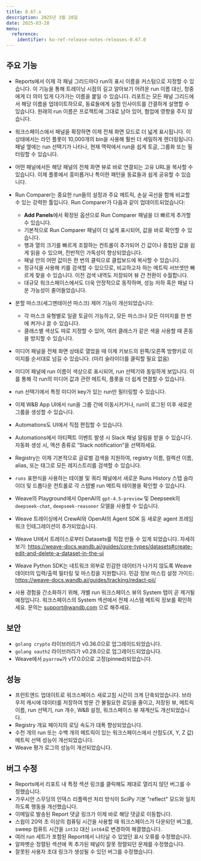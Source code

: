 ```yaml
---
title: 0.67.x
description: 2025년 3월 28일
date: 2025-03-28
menu:
  reference:
    identifier: ko-ref-release-notes-releases-0.67.0
---
```


## 주요 기능

- Reports에서 이제 각 패널 그리드마다 run의 표시 이름을 커스텀으로 지정할 수 있습니다. 이 기능을 통해 트레이닝 시점의 길고 알아보기 어려운 run 이름 대신, 청중에게 더 의미 있게 다가가는 이름을 붙일 수 있습니다. 리포트는 모든 패널 그리드에서 해당 이름을 업데이트하므로, 동료들에게 실험 인사이트를 간결하게 설명할 수 있습니다. 원래의 run 이름은 프로젝트에 그대로 남아 있어, 협업에 영향을 주지 않습니다.
- 워크스페이스에서 패널을 확장하면 이제 전체 화면 모드로 더 넓게 표시됩니다. 이 상태에서는 라인 플롯이 10,000개의 bin을 사용해 훨씬 더 세밀하게 렌더링됩니다. 패널 옆에는 run 선택기가 나타나, 현재 맥락에서 run을 쉽게 토글, 그룹화 또는 필터링할 수 있습니다.
- 어떤 패널에서든 해당 패널의 전체 화면 뷰로 바로 연결되는 고유 URL을 복사할 수 있습니다. 이제 플롯에서 흥미롭거나 특이한 패턴을 동료들과 쉽게 공유할 수 있습니다.
- Run Comparer는 중요한 run들의 설정과 주요 메트릭, 손실 곡선을 함께 비교할 수 있는 강력한 툴입니다. Run Comparer가 다음과 같이 업데이트되었습니다:
    - **Add Panels**에서 확장된 옵션으로 Run Comparer 패널을 더 빠르게 추가할 수 있습니다.
    - 기본적으로 Run Comparer 패널이 더 넓게 표시되어, 값을 바로 확인할 수 있습니다.
    - 행과 열의 크기를 빠르게 조절하는 컨트롤이 추가되어 긴 값이나 중첩된 값을 쉽게 읽을 수 있으며, 전반적인 가독성이 향상되었습니다.
    - 패널 안의 어떤 값이든 한 번의 클릭으로 클립보드에 복사할 수 있습니다.
    - 정규식을 사용해 키를 검색할 수 있으므로, 비교하고자 하는 메트릭 서브셋만 빠르게 찾을 수 있습니다. 이전 검색 내역도 저장되어 뷰 간 전환이 수월합니다.
    - 대규모 워크스페이스에서도 더욱 안정적으로 동작하며, 성능 저하 혹은 패널 다운 가능성이 줄어들었습니다.

- 분할 마스크(세그멘테이션 마스크) 제어 기능이 개선되었습니다:
    - 각 마스크 유형별로 일괄 토글이 가능하고, 모든 마스크나 모든 이미지를 한 번에 켜거나 끌 수 있습니다.
    - 클래스별 색상도 따로 지정할 수 있어, 여러 클래스가 같은 색을 사용할 때 혼동을 방지할 수 있습니다.
- 미디어 패널을 전체 화면 상태로 열었을 때 이제 키보드의 왼쪽/오른쪽 방향키로 이미지를 순서대로 넘길 수 있습니다. (미리 슬라이더를 클릭할 필요 없음)
- 미디어 패널에 run 이름이 색상으로 표시되어, run 선택기와 동일하게 보입니다. 이를 통해 각 run의 미디어 값과 관련 메트릭, 플롯을 더 쉽게 연결할 수 있습니다.
- run 선택기에서 특정 미디어 key가 있는 run만 필터링할 수 있습니다.
- 이제 W&B App UI에서 run을 그룹 간에 이동시키거나, run이 로그된 이후 새로운 그룹을 생성할 수 있습니다.
- Automations도 UI에서 직접 편집할 수 있습니다.
- Automations에서 아티팩트 이벤트 발생 시 Slack 채널 알림을 받을 수 있습니다. 자동화 생성 시, 액션 종류로 “Slack notification”을 선택하세요.
- Registry는 이제 기본적으로 글로벌 검색을 지원하여, registry 이름, 컬렉션 이름, alias, 또는 태그로 모든 레지스트리를 검색할 수 있습니다.
- `runs` 표현식을 사용하는 테이블 및 쿼리 패널에서 새로운 Runs History 스텝 슬라이더 및 드롭다운 컨트롤로 각 스텝별 run 메트릭 테이블을 확인할 수 있습니다.
- Weave의 Playground에서 OpenAI의 `gpt-4.5-preview` 및 Deepseek의 `deepseek-chat`, `deepseek-reasoner` 모델을 사용할 수 있습니다.
- Weave 트레이싱에서 CrewAI와 OpenAI의 Agent SDK 등 새로운 agent 프레임워크 인테그레이션이 추가되었습니다.
- Weave UI에서 트레이스로부터 Datasets를 직접 만들 수 있게 되었습니다. 자세히 보기: https://weave-docs.wandb.ai/guides/core-types/datasets#create-edit-and-delete-a-dataset-in-the-ui
- Weave Python SDK는 네트워크 외부로 민감한 데이터가 나가지 않도록 Weave 데이터의 입력/출력 필터링 및 마스킹을 지원합니다. 민감 정보 마스킹 설정 가이드: https://weave-docs.wandb.ai/guides/tracking/redact-pii/
- 사용 경험을 간소화하기 위해, 개별 run 워크스페이스 뷰의 System 탭이 곧 제거될 예정입니다. 워크스페이스의 System 섹션에서 전체 시스템 메트릭 정보를 확인하세요. 문의는 [support@wandb.com](mailto:support@wandb.com) 으로 해주세요.

## 보안

- `golang crypto` 라이브러리가 v0.36.0으로 업그레이드되었습니다.
- `golang oauth2` 라이브러리가 v0.28.0으로 업그레이드되었습니다.
- Weave에서 `pyarrow`가 v17.0.0으로 고정(pinned)되었습니다.

## 성능

- 프런트엔드 업데이트로 워크스페이스 새로고침 시간이 크게 단축되었습니다. 브라우저 캐시에 데이터를 저장하여 방문 간 불필요한 로딩을 줄이고, 저장된 뷰, 메트릭 이름, run 선택기, run 개수, W&B 설정, 워크스페이스 뷰 재계산도 개선되었습니다.
- Registry 개요 페이지의 로딩 속도가 대폭 향상되었습니다.
- 수천 개의 run 또는 수백 개의 메트릭이 있는 워크스페이스에서 산점도(X, Y, Z 값) 메트릭 선택 성능이 개선되었습니다.
- Weave 평가 로그의 성능이 개선되었습니다.

## 버그 수정

- Reports에서 리포트 내 특정 섹션 링크를 클릭해도 제대로 열리지 않던 버그를 수정했습니다.
- 가우시안 스무딩의 인덱스 리플렉션 처리 방식이 SciPy 기본 "reflect" 모드와 일치하도록 행동을 개선했습니다.
- 이메일로 발송된 Report 댓글 링크가 이제 바로 해당 댓글로 이동합니다.
- 스윕이 20억 초 이상의 컴퓨팅 시간을 사용할 때 워크스페이스가 다운되던 버그를, sweep 컴퓨트 시간을 `int32` 대신 `int64`로 변경하여 해결했습니다.
- 여러 run 세트가 포함된 Report에서 나타날 수 있었던 표시 오류를 수정했습니다.
- 알파벳순 정렬된 섹션에 퀵 추가된 패널이 잘못 정렬되던 문제를 수정했습니다.
- 잘못된 사용자 초대 링크가 생성될 수 있던 버그를 수정했습니다.